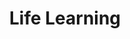 ---
title: Life Learning
menu:
  sidebar:
    name: Life Learning
    identifier: LL
    weight: 300
---